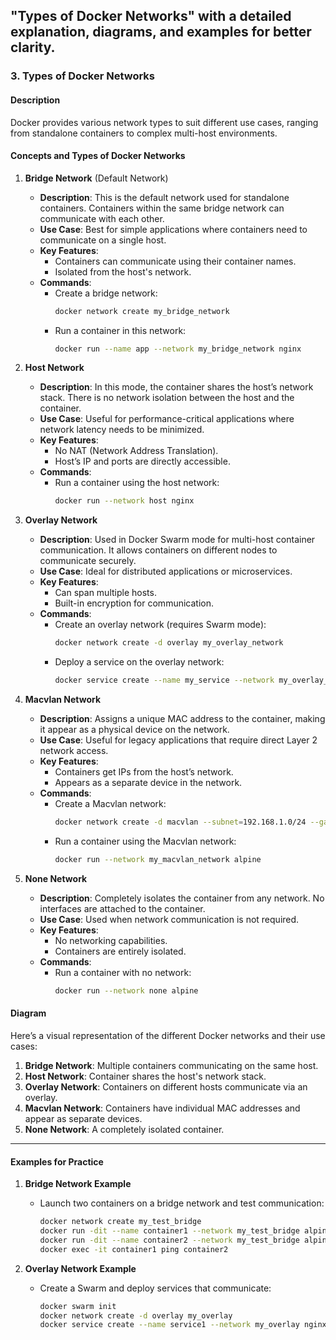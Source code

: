 ## **"Types of Docker Networks"** with a detailed explanation, diagrams, and examples for better clarity.

### **3. Types of Docker Networks**

#### **Description**
Docker provides various network types to suit different use cases, ranging from standalone containers to complex multi-host environments.

#### **Concepts and Types of Docker Networks**

1. **Bridge Network** (Default Network)
   - **Description**: This is the default network used for standalone containers. Containers within the same bridge network can communicate with each other.
   - **Use Case**: Best for simple applications where containers need to communicate on a single host.
   - **Key Features**:
     - Containers can communicate using their container names.
     - Isolated from the host's network.
   - **Commands**:
     - Create a bridge network:
       ```bash
       docker network create my_bridge_network
       ```
     - Run a container in this network:
       ```bash
       docker run --name app --network my_bridge_network nginx
       ```

2. **Host Network**
   - **Description**: In this mode, the container shares the host’s network stack. There is no network isolation between the host and the container.
   - **Use Case**: Useful for performance-critical applications where network latency needs to be minimized.
   - **Key Features**:
     - No NAT (Network Address Translation).
     - Host’s IP and ports are directly accessible.
   - **Commands**:
     - Run a container using the host network:
       ```bash
       docker run --network host nginx
       ```

3. **Overlay Network**
   - **Description**: Used in Docker Swarm mode for multi-host container communication. It allows containers on different nodes to communicate securely.
   - **Use Case**: Ideal for distributed applications or microservices.
   - **Key Features**:
     - Can span multiple hosts.
     - Built-in encryption for communication.
   - **Commands**:
     - Create an overlay network (requires Swarm mode):
       ```bash
       docker network create -d overlay my_overlay_network
       ```
     - Deploy a service on the overlay network:
       ```bash
       docker service create --name my_service --network my_overlay_network nginx
       ```
4. **Macvlan Network**
   - **Description**: Assigns a unique MAC address to the container, making it appear as a physical device on the network.
   - **Use Case**: Useful for legacy applications that require direct Layer 2 network access.
   - **Key Features**:
     - Containers get IPs from the host’s network.
     - Appears as a separate device in the network.
   - **Commands**:
     - Create a Macvlan network:
       ```bash
       docker network create -d macvlan --subnet=192.168.1.0/24 --gateway=192.168.1.1 -o parent=eth0 my_macvlan_network
       ```
     - Run a container using the Macvlan network:
       ```bash
       docker run --network my_macvlan_network alpine
       ```
5. **None Network**
   - **Description**: Completely isolates the container from any network. No interfaces are attached to the container.
   - **Use Case**: Used when network communication is not required.
   - **Key Features**:
     - No networking capabilities.
     - Containers are entirely isolated.
   - **Commands**:
     - Run a container with no network:
       ```bash
       docker run --network none alpine
       ```
#### **Diagram**
Here’s a visual representation of the different Docker networks and their use cases:

1. **Bridge Network**: Multiple containers communicating on the same host.  
2. **Host Network**: Container shares the host's network stack.  
3. **Overlay Network**: Containers on different hosts communicate via an overlay.  
4. **Macvlan Network**: Containers have individual MAC addresses and appear as separate devices.  
5. **None Network**: A completely isolated container.


---

#### **Examples for Practice**

1. **Bridge Network Example**
   - Launch two containers on a bridge network and test communication:
     ```bash
     docker network create my_test_bridge
     docker run -dit --name container1 --network my_test_bridge alpine
     docker run -dit --name container2 --network my_test_bridge alpine
     docker exec -it container1 ping container2
     ```

2. **Overlay Network Example**
   - Create a Swarm and deploy services that communicate:
     ```bash
     docker swarm init
     docker network create -d overlay my_overlay
     docker service create --name service1 --network my_overlay nginx
     ```
